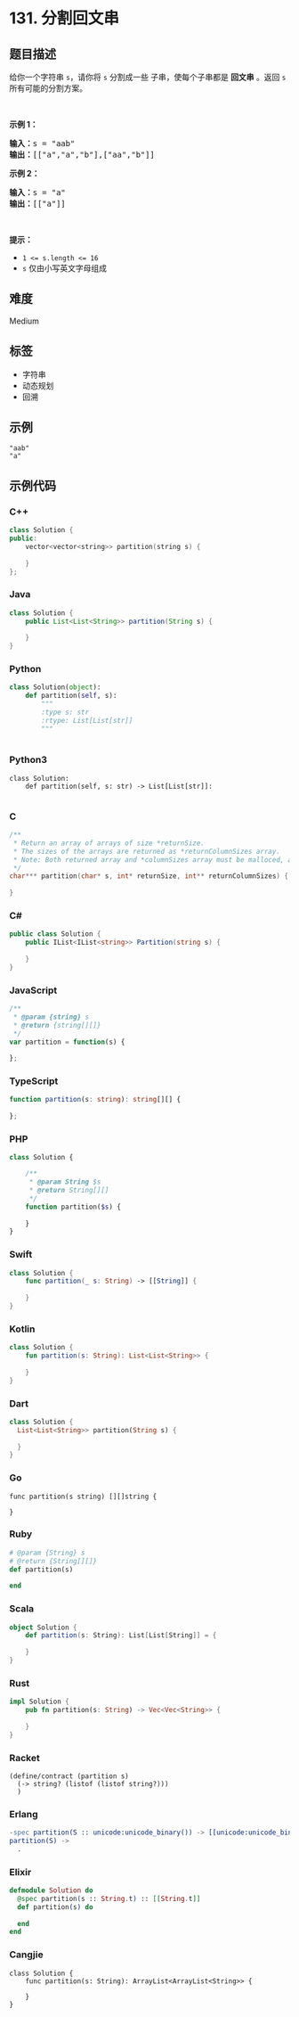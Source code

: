 # 131. 分割回文串

## 题目描述

<p>给你一个字符串 <code>s</code>，请你将<em> </em><code>s</code><em> </em>分割成一些 <span data-keyword="substring-nonempty">子串</span>，使每个子串都是 <strong><span data-keyword="palindrome-string">回文串</span></strong> 。返回 <code>s</code> 所有可能的分割方案。</p>

<p>&nbsp;</p>

<p><strong>示例 1：</strong></p>

<pre>
<strong>输入：</strong>s = "aab"
<strong>输出：</strong>[["a","a","b"],["aa","b"]]
</pre>

<p><strong>示例 2：</strong></p>

<pre>
<strong>输入：</strong>s = "a"
<strong>输出：</strong>[["a"]]
</pre>

<p>&nbsp;</p>

<p><strong>提示：</strong></p>

<ul>
	<li><code>1 &lt;= s.length &lt;= 16</code></li>
	<li><code>s</code> 仅由小写英文字母组成</li>
</ul>


## 难度

Medium

## 标签

- 字符串
- 动态规划
- 回溯

## 示例

```
"aab"
"a"
```

## 示例代码

### C++

```cpp
class Solution {
public:
    vector<vector<string>> partition(string s) {
        
    }
};
```

### Java

```java
class Solution {
    public List<List<String>> partition(String s) {
        
    }
}
```

### Python

```python
class Solution(object):
    def partition(self, s):
        """
        :type s: str
        :rtype: List[List[str]]
        """
        
```

### Python3

```python3
class Solution:
    def partition(self, s: str) -> List[List[str]]:
        
```

### C

```c
/**
 * Return an array of arrays of size *returnSize.
 * The sizes of the arrays are returned as *returnColumnSizes array.
 * Note: Both returned array and *columnSizes array must be malloced, assume caller calls free().
 */
char*** partition(char* s, int* returnSize, int** returnColumnSizes) {
    
}
```

### C#

```csharp
public class Solution {
    public IList<IList<string>> Partition(string s) {
        
    }
}
```

### JavaScript

```javascript
/**
 * @param {string} s
 * @return {string[][]}
 */
var partition = function(s) {
    
};
```

### TypeScript

```typescript
function partition(s: string): string[][] {
    
};
```

### PHP

```php
class Solution {

    /**
     * @param String $s
     * @return String[][]
     */
    function partition($s) {
        
    }
}
```

### Swift

```swift
class Solution {
    func partition(_ s: String) -> [[String]] {
        
    }
}
```

### Kotlin

```kotlin
class Solution {
    fun partition(s: String): List<List<String>> {
        
    }
}
```

### Dart

```dart
class Solution {
  List<List<String>> partition(String s) {
    
  }
}
```

### Go

```golang
func partition(s string) [][]string {
    
}
```

### Ruby

```ruby
# @param {String} s
# @return {String[][]}
def partition(s)
    
end
```

### Scala

```scala
object Solution {
    def partition(s: String): List[List[String]] = {
        
    }
}
```

### Rust

```rust
impl Solution {
    pub fn partition(s: String) -> Vec<Vec<String>> {
        
    }
}
```

### Racket

```racket
(define/contract (partition s)
  (-> string? (listof (listof string?)))
  )
```

### Erlang

```erlang
-spec partition(S :: unicode:unicode_binary()) -> [[unicode:unicode_binary()]].
partition(S) ->
  .
```

### Elixir

```elixir
defmodule Solution do
  @spec partition(s :: String.t) :: [[String.t]]
  def partition(s) do
    
  end
end
```

### Cangjie

```cangjie
class Solution {
    func partition(s: String): ArrayList<ArrayList<String>> {

    }
}
```


